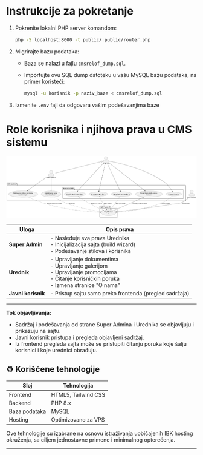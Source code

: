 # Instrukcije za pokretanje

1. Pokrenite lokalni PHP server komandom:

   ```bash
   php -S localhost:8000 -t public/ public/router.php
   ```

2. Migrirajte bazu podataka:

   - Baza se nalazi u fajlu `cmsrelof_dump.sql`.
   - Importujte ovu SQL dump datoteku u vašu MySQL bazu podataka, na primer koristeći:

     ```bash
     mysql -u korisnik -p naziv_baze < cmsrelof_dump.sql
     ```

3. Izmenite `.env` fajl da odgovara vašim podešavanjima baze

# Role korisnika i njihova prava u CMS sistemu

![Dijagram aktivnosti](out/test/test.png)

| Uloga              | Opis prava                                                                                                                                      |
| ------------------ | ----------------------------------------------------------------------------------------------------------------------------------------------- |
| **Super Admin**    | - Nasleđuje sva prava Urednika<br>- Inicijalizacija sajta (build wizard)<br>- Podešavanje stilova i korisnika                                   |
| **Urednik**        | - Upravljanje dokumentima<br>- Upravljanje galerijom<br>- Upravljanje promocijama<br>- Čitanje korisničkih poruka<br>- Izmena stranice "O nama" |
| **Javni korisnik** | - Pristup sajtu samo preko frontenda (pregled sadržaja)                                                                                         |

---

**Tok objavljivanja:**

- Sadržaj i podešavanja od strane Super Admina i Urednika se objavljuju i prikazuju na sajtu.
- Javni korisnik pristupa i pregleda objavljeni sadržaj.
- Iz frontend pregleda sajta može se pristupiti čitanju poruka koje šalju korisnici i koje urednici obrađuju.

## ⚙️ Korišćene tehnologije

| Sloj          | Tehnologija         |
| ------------- | ------------------- |
| Frontend      | HTML5, Tailwind CSS |
| Backend       | PHP 8.x             |
| Baza podataka | MySQL               |
| Hosting       | Optimizovano za VPS |

Ove tehnologije su izabrane na osnovu istraživanja uobičajenih IBK hosting okruženja, sa ciljem jednostavne primene i minimalnog opterećenja.

---
